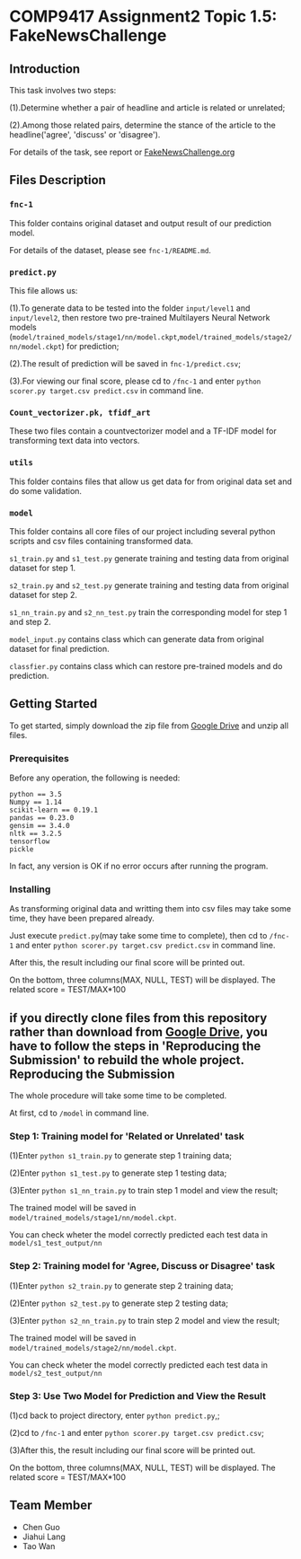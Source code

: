 
COMP9417 Assignment2 Topic 1.5: FakeNewsChallenge
===

Introduction
---

This task involves two steps: 

(1).Determine whether a pair of headline and article is related or unrelated;

(2).Among those related pairs, determine the stance of the article to the headline('agree', 'discuss' or 'disagree').

For details of the task, see report or [FakeNewsChallenge.org](http://fakenewschallenge.org)

Files Description
---

### `fnc-1`

This folder contains original dataset and output result of our prediction model.

For details of the dataset, please see `fnc-1/README.md`.
 
### `predict.py`

This file allows us:

(1).To generate data to be tested into the folder `input/level1` and `input/level2`, then restore two pre-trained Multilayers Neural Network models (`model/trained_models/stage1/nn/model.ckpt`,`model/trained_models/stage2/nn/model.ckpt`) for prediction;

(2).The result of prediction will be saved in `fnc-1/predict.csv`;

(3).For viewing our final score, please cd to `/fnc-1` and enter `python scorer.py target.csv predict.csv` in command line.

### `Count_vectorizer.pk, tfidf_art`

These two files contain a countvectorizer model and a TF-IDF model for transforming text data into vectors.

### `utils`

This folder contains files that allow us get data for from original data set and do some validation.

### `model`

This folder contains all core files of our project including several python scripts and csv files containing transformed data.

`s1_train.py` and `s1_test.py` generate training and testing data from original dataset for step 1.

`s2_train.py` and `s2_test.py` generate training and testing data from original dataset for step 2.

`s1_nn_train.py` and `s2_nn_test.py` train the corresponding model for step 1 and step 2.

`model_input.py` contains class which can generate data from original dataset for final prediction.

`classfier.py` contains class which can restore pre-trained models and do prediction.

Getting Started
---

To get started, simply download the zip file from [Google Drive](https://drive.google.com/open?id=1tcpnds6jimzoT8oSxMW1YY0NntpH6OGk) and unzip all files.

### Prerequisites

Before any operation, the following is needed:

`python == 3.5`<br>
`Numpy == 1.14`<br>
`scikit-learn == 0.19.1`<br>
`pandas == 0.23.0`<br>
`gensim == 3.4.0`<br>
`nltk == 3.2.5`<br>
`tensorflow`<br>
`pickle`<br>

In fact, any version is OK if no error occurs after running the program.

### Installing

As transforming original data and writting them into csv files may take some time, they have been prepared already.

Just execute `predict.py`(may take some time to complete), then cd to `/fnc-1` and enter `python scorer.py target.csv predict.csv` in command line.

After this, the result including our final score will be printed out. 

On the bottom, three columns(MAX, NULL, TEST) will be displayed. The related score = TEST/MAX*100

if you directly clone files from this repository rather than download from [Google Drive](https://drive.google.com/open?id=1tcpnds6jimzoT8oSxMW1YY0NntpH6OGk), you have to follow the steps in 'Reproducing the Submission' to rebuild the whole project.
Reproducing the Submission
---

The whole procedure will take some time to be completed.

At first, cd to `/model` in command line.

### Step 1: Training model for 'Related or Unrelated' task

(1)Enter `python s1_train.py` to generate step 1 training data;

(2)Enter `python s1_test.py` to generate step 1 testing data;

(3)Enter `python s1_nn_train.py` to train step 1 model and view the result;

The trained model will be saved in `model/trained_models/stage1/nn/model.ckpt`.

You can check wheter the model correctly predicted each test data in `model/s1_test_output/nn`

### Step 2: Training model for 'Agree, Discuss or Disagree' task

(1)Enter `python s2_train.py` to generate step 2 training data;

(2)Enter `python s2_test.py` to generate step 2 testing data;

(3)Enter `python s2_nn_train.py` to train step 2 model and view the result;

The trained model will be saved in `model/trained_models/stage2/nn/model.ckpt`.

You can check wheter the model correctly predicted each test data in `model/s2_test_output/nn`

### Step 3: Use Two Model for Prediction and View the Result

(1)cd back to project directory, enter `python predict.py`,;

(2)cd to `/fnc-1` and enter `python scorer.py target.csv predict.csv`;

(3)After this, the result including our final score will be printed out. 

On the bottom, three columns(MAX, NULL, TEST) will be displayed. The related score = TEST/MAX*100

Team Member
---
* Chen Guo</br>
* Jiahui Lang</br>
* Tao Wan</br>

